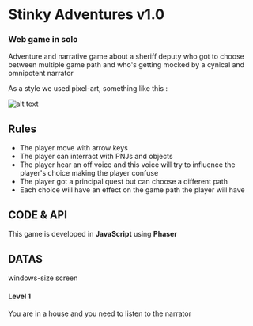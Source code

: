 # Stinky Adventures v1.0

### Web game in solo

Adventure and narrative game about a sheriff deputy who got to choose between multiple game path and who's getting mocked by a cynical and omnipotent narrator

As a style we used pixel-art, something like this :

![alt text](http://img1.game-oldies.com/sites/default/files/snaps/nintendo-game-boy-advance/pokemon-emerald-version-usa-europe.png)

## Rules

* The player move with arrow keys  
* The player can interract with PNJs and objects   
* The player hear an off voice and this voice will try to influence the player's choice making the player confuse
* The player got a principal quest but can choose a different path  
* Each choice will have an effect on the game path the player will have

## CODE & API 

This game is developed in **JavaScript** using **Phaser**  

## DATAS

windows-size screen 

#### Level 1

You are in a house and you need to listen to the narrator 